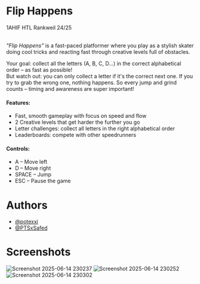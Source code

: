 # Flip Happens
1AHIF HTL Rankweil 24/25

\
_"Flip Happens"_ is a fast-paced platformer where you play as a stylish skater doing cool tricks and reacting fast through creative levels full of obstacles.

Your goal: collect all the letters (A, B, C, D...) in the correct alphabetical order – as fast as possible!\
But watch out: you can only collect a letter if it's the correct next one. If you try to grab the wrong one, nothing happens. So every jump and grind counts – timing and awareness are super important!

 #### Features:
- Fast, smooth gameplay with focus on speed and flow
- 2 Creative levels that get harder the further you go
- Letter challenges: collect all letters in the right alphabetical order
- Leaderboards: compete with other speedrunners

#### Controls:
- A – Move left
- D – Move right
- SPACE – Jump
- ESC – Pause the game

# Authors

- [@potexxi](https://www.github.com/potexxi)
- [@PTSxSafed](https://github.com/PTSxSafed)

# Screenshots

![Screenshot 2025-06-14 230237](https://github.com/user-attachments/assets/1af2bd1a-4a89-447a-899a-d59b95c0042a)
![Screenshot 2025-06-14 230252](https://github.com/user-attachments/assets/fff598fa-14c5-4b76-b6bb-79d652443ac2)
![Screenshot 2025-06-14 230302](https://github.com/user-attachments/assets/4d2b457e-285a-49f1-8dbb-67c951470ac8)
